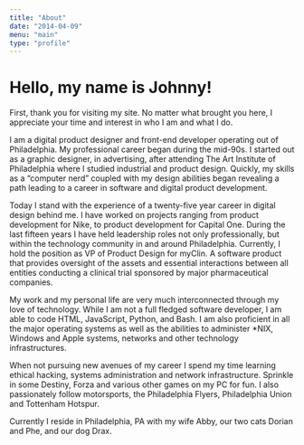 ```yaml
---
title: "About"
date: "2014-04-09"
menu: "main"
type: "profile"
---
```


# Hello, my name is Johnny!

First, thank you for visiting my site. No matter what brought you here, I appreciate your time and interest in who I am and what I do.

I am a digital product designer and front-end developer operating out of Philadelphia. My professional career began during the mid-90s. I started out as a graphic designer, in advertising, after attending The Art Institute of Philadelphia where I studied industrial and product design. Quickly, my skills as a “computer nerd” coupled with my design abilities began revealing a path leading to a career in software and digital product development.

Today I stand with the experience of a twenty-five year career in digital design behind me. I have worked on projects ranging from product development for Nike, to product development for Capital One. During the last fifteen years I have held leadership roles not only professionally, but within the technology community in and around Philadelphia. Currently, I hold the position as VP of Product Design for myClin. A software product that provides oversight of the assets and essential interactions between all entities conducting a clinical trial sponsored by major pharmaceutical companies.

My work and my personal life are very much interconnected through my love of technology. While I am not a full fledged software developer, I am able to code HTML, JavaScript, Python, and Bash. I am also proficient in all the major operating systems as well as the abilities to administer \*NIX, Windows and Apple systems, networks and other technology infrastructures.

When not pursuing new avenues of my career I spend my time learning ethical hacking, systems administration and network infrastructure. Sprinkle in some Destiny, Forza and various other games on my PC for fun. I also passionately follow motorsports, the Philadelphia Flyers, Philadelphia Union and Tottenham Hotspur.

Currently I reside in Philadelphia, PA with my wife Abby, our two cats Dorian and Phe, and our dog Drax.

